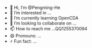 - 👋 Hi, I’m @Pengming-He
- 👀 I’m interested in ...
- 🌱 I’m currently learning OpenCDA
- 💞️ I’m looking to collaborate on ...
- 📫 How to reach me ...QQ1255370094
- 😄 Pronouns: ...
- ⚡ Fun fact: ...

<!---
Pengming-He/Pengming-He is a ✨ special ✨ repository because its `README.md` (this file) appears on your GitHub profile.
You can click the Preview link to take a look at your changes.
--->
